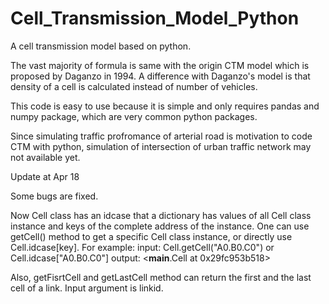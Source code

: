 # Cell_Transmission_Model_Python
A cell transmission model based on python.

The vast majority of formula is same with the origin CTM model which is proposed by Daganzo in 1994. A difference with Daganzo's model is that density of a cell is calculated instead of number of vehicles.

This code is easy to use because it is simple and only requires pandas and numpy package, which are very common python packages.

Since simulating traffic profromance of arterial road is motivation to code CTM with python, simulation of intersection of urban traffic network may not available yet. 

Update at Apr 18

Some bugs are fixed.

Now Cell class has an idcase that a dictionary has values of all Cell class instance and keys of the complete address of the instance. One can use getCell() method to get a specific Cell class instance, or directly use Cell.idcase[key]. 
For example: 
input:
Cell.getCell("A0.B0.C0") or Cell.idcase["A0.B0.C0"]
output:
<__main__.Cell at 0x29fc953b518>

Also, getFisrtCell and getLastCell method can return the first and the last cell of a link. Input argument is linkid.